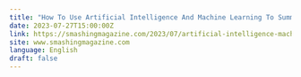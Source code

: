 ```yaml
---
title: "How To Use Artificial Intelligence And Machine Learning To Summarize Chat Conversations"
date: 2023-07-27T15:00:00Z
link: https://smashingmagazine.com/2023/07/artificial-intelligence-machine-learning-summarize-chat-conversations/?utm_medium=RSS&utm_source=news.12bit.vn
site: www.smashingmagazine.com
language: English
draft: false
---
```

